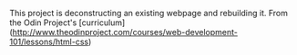 This project is deconstructing an existing webpage and rebuilding it.
From the Odin Project's [curriculum]
(http://www.theodinproject.com/courses/web-development-101/lessons/html-css)
